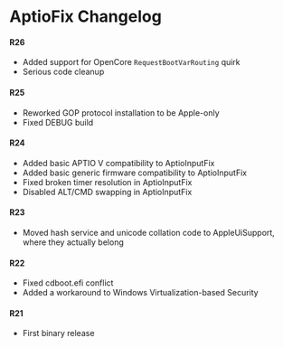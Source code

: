 AptioFix Changelog
==================

#### R26
- Added support for OpenCore `RequestBootVarRouting` quirk
- Serious code cleanup

#### R25
- Reworked GOP protocol installation to be Apple-only
- Fixed DEBUG build

#### R24
- Added basic APTIO V compatibility to AptioInputFix
- Added basic generic firmware compatibility to AptioInputFix
- Fixed broken timer resolution in AptioInputFix
- Disabled ALT/CMD swapping in AptioInputFix

#### R23
- Moved hash service and unicode collation code to AppleUiSupport, where they actually belong

#### R22
- Fixed cdboot.efi conflict
- Added a workaround to Windows Virtualization-based Security

#### R21
- First binary release
